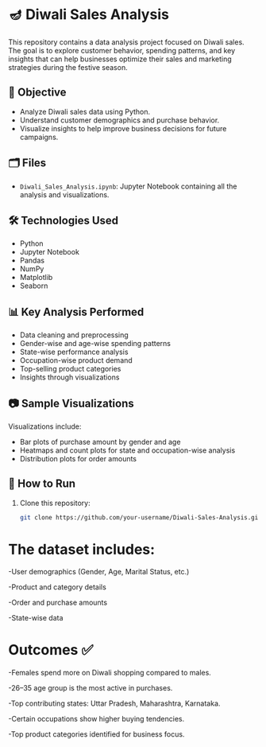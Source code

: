 # 🪔 Diwali Sales Analysis

This repository contains a data analysis project focused on Diwali sales. The goal is to explore customer behavior, spending patterns, and key insights that can help businesses optimize their sales and marketing strategies during the festive season.

## 📌 Objective

- Analyze Diwali sales data using Python.
- Understand customer demographics and purchase behavior.
- Visualize insights to help improve business decisions for future campaigns.

## 🗂️ Files

- `Diwali_Sales_Analysis.ipynb`: Jupyter Notebook containing all the analysis and visualizations.

## 🛠️ Technologies Used

- Python
- Jupyter Notebook
- Pandas
- NumPy
- Matplotlib
- Seaborn

## 📊 Key Analysis Performed

- Data cleaning and preprocessing
- Gender-wise and age-wise spending patterns
- State-wise performance analysis
- Occupation-wise product demand
- Top-selling product categories
- Insights through visualizations

## 📷 Sample Visualizations

Visualizations include:
- Bar plots of purchase amount by gender and age
- Heatmaps and count plots for state and occupation-wise analysis
- Distribution plots for order amounts


## 🚀 How to Run

1. Clone this repository:
   ```bash
   git clone https://github.com/your-username/Diwali-Sales-Analysis.git


# The dataset includes:

 -User demographics (Gender, Age, Marital Status, etc.)

 -Product and category details

 -Order and purchase amounts

 -State-wise data

#  Outcomes ✅
-Females spend more on Diwali shopping compared to males.

-26–35 age group is the most active in purchases.

-Top contributing states: Uttar Pradesh, Maharashtra, Karnataka.

-Certain occupations show higher buying tendencies.

-Top product categories identified for business focus.
